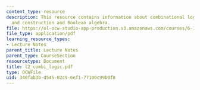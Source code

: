 ```yaml
---
content_type: resource
description: This resource contains information about combinational logic design,
  and construction and Boolean algebra.
file: https://ol-ocw-studio-app-production.s3.amazonaws.com/courses/6-111-introductory-digital-systems-laboratory-spring-2006/340fab3bd54502c96ef177100c99b0f8_l2_combi_logic.pdf
file_type: application/pdf
learning_resource_types:
- Lecture Notes
parent_title: Lecture Notes
parent_type: CourseSection
resourcetype: Document
title: l2_combi_logic.pdf
type: OCWFile
uid: 340fab3b-d545-02c9-6ef1-77100c99b0f8
---
```

